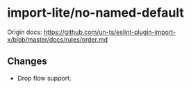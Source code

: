 # import-lite/no-named-default

Origin docs: https://github.com/un-ts/eslint-plugin-import-x/blob/master/docs/rules/order.md

## Changes

- Drop flow support.
